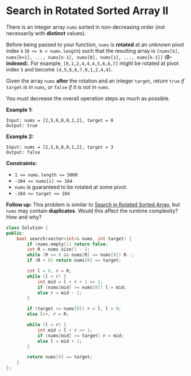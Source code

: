 # Search in Rotated Sorted Array II

There is an integer array `nums` sorted in non-decreasing order (not necessarily with **distinct** values).

Before being passed to your function, `nums` is **rotated** at an unknown pivot index `k` (`0 <= k < nums.length`) such that the resulting array is `[nums[k], nums[k+1], ..., nums[n-1], nums[0], nums[1], ..., nums[k-1]]` (**0-indexed**). For example, `[0,1,2,4,4,4,5,6,6,7]` might be rotated at pivot index `5` and become `[4,5,6,6,7,0,1,2,4,4]`.

Given the array `nums` **after** the rotation and an integer `target`, return `true` *if* `target` *is in* `nums`*, or* `false` *if it is not in* `nums`*.*

You must decrease the overall operation steps as much as possible.

 

**Example 1:**

```
Input: nums = [2,5,6,0,0,1,2], target = 0
Output: true
```

**Example 2:**

```
Input: nums = [2,5,6,0,0,1,2], target = 3
Output: false
```

 

**Constraints:**

- `1 <= nums.length <= 5000`
- `-104 <= nums[i] <= 104`
- `nums` is guaranteed to be rotated at some pivot.
- `-104 <= target <= 104`

 

**Follow up:** This problem is similar to [Search in Rotated Sorted Array](https://leetcode.com/problems/search-in-rotated-sorted-array/description/), but `nums` may contain **duplicates**. Would this affect the runtime complexity? How and why?

```c++
class Solution {
public:
    bool search(vector<int>& nums, int target) {
        if (nums.empty()) return false;
        int R = nums.size() - 1;
        while (R >= 0 && nums[R] == nums[0]) R--;
        if (R < 0) return nums[0] == target;

        int l = 0, r = R;
        while (l < r) {
            int mid = l + r + 1 >> 1;
            if (nums[mid] >= nums[0]) l = mid;
            else r = mid - 1;
        }

        if (target >= nums[0]) r = l, l = 0;
        else l++, r = R;

        while (l < r) {
            int mid = l + r >> 1;
            if (nums[mid] >= target) r = mid;
            else l = mid + 1;
        }

        return nums[r] == target;
    }
};
```

